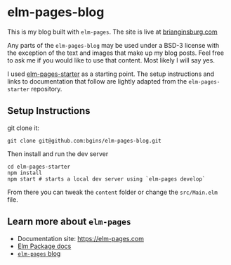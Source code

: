 # elm-pages-blog

This is my blog built with `elm-pages`. The site is live at [brianginsburg.com](https://brianginsburg.com)

Any parts of the `elm-pages-blog` may be used under a BSD-3 license with the exception of the text and images that make up my blog posts. Feel free to ask me if you would like to use that content. Most likely I will say yes.

I used [elm-pages-starter](https://github.com/dillonkearns/elm-pages-starter) as a starting point. The setup instructions and links to documentation that follow are lightly adapted from the `elm-pages-starter` repository.

## Setup Instructions
git clone it:

```
git clone git@github.com:bgins/elm-pages-blog.git
```

Then install and run the dev server

```
cd elm-pages-starter
npm install
npm start # starts a local dev server using `elm-pages develop`
```

From there you can tweak the `content` folder or change the `src/Main.elm` file.


## Learn more about `elm-pages`

- Documentation site: https://elm-pages.com
- [Elm Package docs](https://package.elm-lang.org/packages/dillonkearns/elm-pages/latest/)
- [`elm-pages` blog](https://elm-pages.com/blog)
